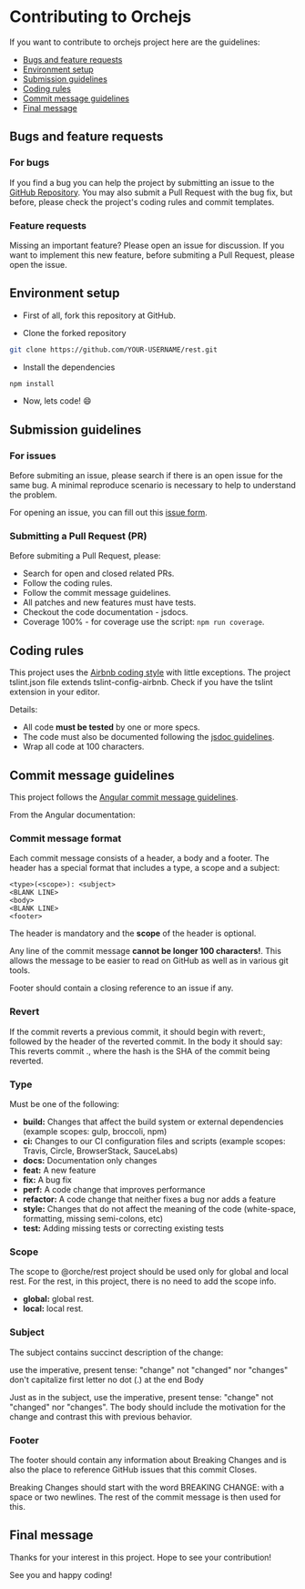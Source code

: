 # Contributing to Orchejs

If you want to contribute to orchejs project here are the guidelines:

- [Bugs and feature requests](#bfr)
- [Environment setup](#ese)
- [Submission guidelines](#sug)
- [Coding rules](#cru)
- [Commit message guidelines](#cmg)
- [Final message](#fmg)

## <a name="bfr"></a> Bugs and feature requests

### For bugs

If you find a bug you can help the project by submitting an issue to the [GitHub Repository](https://www.github.com/orchejs/rest). You may also submit a Pull Request with the bug fix, but before, please check the project's coding rules and commit templates.

### Feature requests

Missing an important feature? Please open an issue for discussion. If you want to implement this new feature, before submiting a Pull Request, please open the issue.

## <a name="ese"></a> Environment setup

- First of all, fork this repository at GitHub.

- Clone the forked repository
```sh
git clone https://github.com/YOUR-USERNAME/rest.git
```

- Install the dependencies
```sh
npm install
```

- Now, lets code! :smile:

## <a name="sug"></a> Submission guidelines

### For issues

Before submiting an issue, please search if there is an open issue for the same bug. A minimal reproduce scenario is necessary to help to understand the problem.

For opening an issue, you can fill out this [issue form](https://github.com/orchejs/rest/issues/new).

### Submitting a Pull Request (PR)

Before submiting a Pull Request, please:
- Search for open and closed related PRs.
- Follow the coding rules.
- Follow the commit message guidelines.
- All patches and new features must have tests.
- Checkout the code documentation - jsdocs.
- Coverage 100% - for coverage use the script:  ```npm run coverage```.

## <a name="cru"></a> Coding rules

This project uses the [Airbnb coding style](https://github.com/airbnb/javascript) with little 
exceptions. The project tslint.json file extends tslint-config-airbnb. Check if you have the tslint 
extension in your editor.

Details:
- All code **must be tested** by one or more specs.
- The code must also be documented following the [jsdoc guidelines](http://usejsdoc.org/).
- Wrap all code at 100 characters.

## <a name="cmg"></a> Commit message guidelines

This project follows the [Angular commit message guidelines](https://github.com/angular/angular/blob/master/CONTRIBUTING.md#commit). 

From the Angular documentation:

### Commit message format

Each commit message consists of a header, a body and a footer. The header has a special format that includes a type, a scope and a subject:

```
<type>(<scope>): <subject>
<BLANK LINE>
<body>
<BLANK LINE>
<footer>
```

The header is mandatory and the **scope** of the header is optional.

Any line of the commit message **cannot be longer 100 characters!**. This allows the message to be easier to read on GitHub as well as in various git tools.

Footer should contain a closing reference to an issue if any.

### Revert

If the commit reverts a previous commit, it should begin with revert:, followed by the header of the reverted commit. In the body it should say: This reverts commit <hash>., where the hash is the SHA of the commit being reverted.

### Type

Must be one of the following:

* **build:** Changes that affect the build system or external dependencies (example scopes: gulp, broccoli, npm)
* **ci:** Changes to our CI configuration files and scripts (example scopes: Travis, Circle, BrowserStack, SauceLabs)
* **docs:** Documentation only changes
* **feat:** A new feature
* **fix:** A bug fix
* **perf:** A code change that improves performance
* **refactor:** A code change that neither fixes a bug nor adds a feature
* **style:** Changes that do not affect the meaning of the code (white-space, formatting, missing semi-colons, etc)
* **test:** Adding missing tests or correcting existing tests

### Scope

The scope to @orche/rest project should be used only for global and local rest. For the rest, in this project, there is no need to add the scope info.
* **global:** global rest.
* **local:** local rest.

### Subject

The subject contains succinct description of the change:

use the imperative, present tense: "change" not "changed" nor "changes"
don't capitalize first letter
no dot (.) at the end
Body

Just as in the subject, use the imperative, present tense: "change" not "changed" nor "changes". The body should include the motivation for the change and contrast this with previous behavior.

### Footer

The footer should contain any information about Breaking Changes and is also the place to reference GitHub issues that this commit Closes.

Breaking Changes should start with the word BREAKING CHANGE: with a space or two newlines. The rest of the commit message is then used for this.

## <a name="fmg"></a> Final message

Thanks for your interest in this project. Hope to see your contribution! 

See you and happy coding! 
